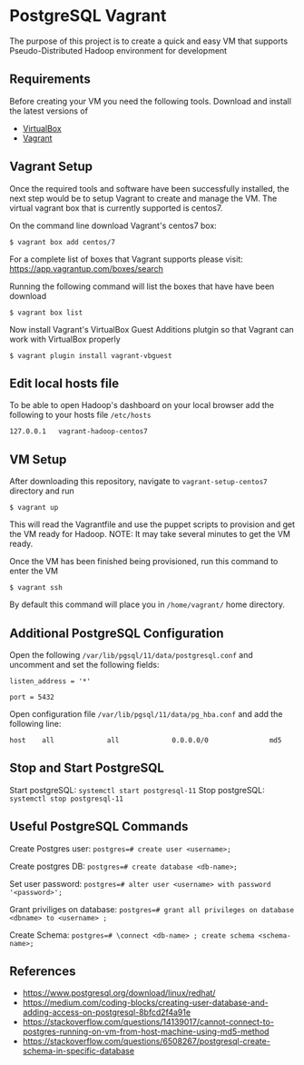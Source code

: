 # PostgreSQL Vagrant

The purpose of this project is to create a quick and easy VM that supports Pseudo-Distributed Hadoop environment for development

## Requirements
Before creating your VM you need the following tools. Download and install the latest versions of 
- [VirtualBox](https://www.virtualbox.org/)
- [Vagrant](https://www.vagrantup.com/)

## Vagrant Setup
Once the required tools and software have been successfully installed, the next step would be to setup Vagrant to create and manage the VM. The virtual vagrant box that is currently supported is centos7.

On the command line download Vagrant's centos7 box:

```
$ vagrant box add centos/7
```

For a complete list of boxes that Vagrant supports please visit: https://app.vagrantup.com/boxes/search

Running the following command will list the boxes that have have been download

```
$ vagrant box list
```

Now install Vagrant's VirtualBox Guest Additions plutgin so that Vagrant can work with VirtualBox properly

```
$ vagrant plugin install vagrant-vbguest
```

## Edit local hosts file
To be able to open Hadoop's dashboard on your local browser add the following to your hosts file ```/etc/hosts```

```
127.0.0.1   vagrant-hadoop-centos7
```


## VM Setup

After downloading this repository, navigate to ```vagrant-setup-centos7``` directory and run

```
$ vagrant up
```

This will read the Vagrantfile and use the puppet scripts to provision and get the VM ready for Hadoop. NOTE: It may take several minutes to get the VM ready.

Once the VM has been finished being provisioned, run this command to enter the VM

```
$ vagrant ssh
```

By default this command will place you in ```/home/vagrant/``` home directory.


## Additional PostgreSQL Configuration

Open the following ```/var/lib/pgsql/11/data/postgresql.conf``` and uncomment and set the following fields:

```
listen_address = '*'

port = 5432
```

Open configuration file ```/var/lib/pgsql/11/data/pg_hba.conf```  and add the following line:

```
host    all             all             0.0.0.0/0               md5
```

## Stop and Start PostgreSQL

Start postgreSQL: ```systemctl start postgresql-11```
Stop postgreSQL: ```systemctl stop postgresql-11```

## Useful PostgreSQL Commands

Create Postgres user: ```postgres=# create user <username>;```

Create postgres DB: ```postgres=# create database <db-name>;```

Set user password: ```postgres=# alter user <username> with password '<password>';```

Grant priviliges on database: ```postgres=# grant all privileges on database <dbname> to <username> ;```

Create Schema: ```postgres=# \connect <db-name> ; create schema <schema-name>;```

## References

- https://www.postgresql.org/download/linux/redhat/
- https://medium.com/coding-blocks/creating-user-database-and-adding-access-on-postgresql-8bfcd2f4a91e
- https://stackoverflow.com/questions/14139017/cannot-connect-to-postgres-running-on-vm-from-host-machine-using-md5-method
- https://stackoverflow.com/questions/6508267/postgresql-create-schema-in-specific-database
